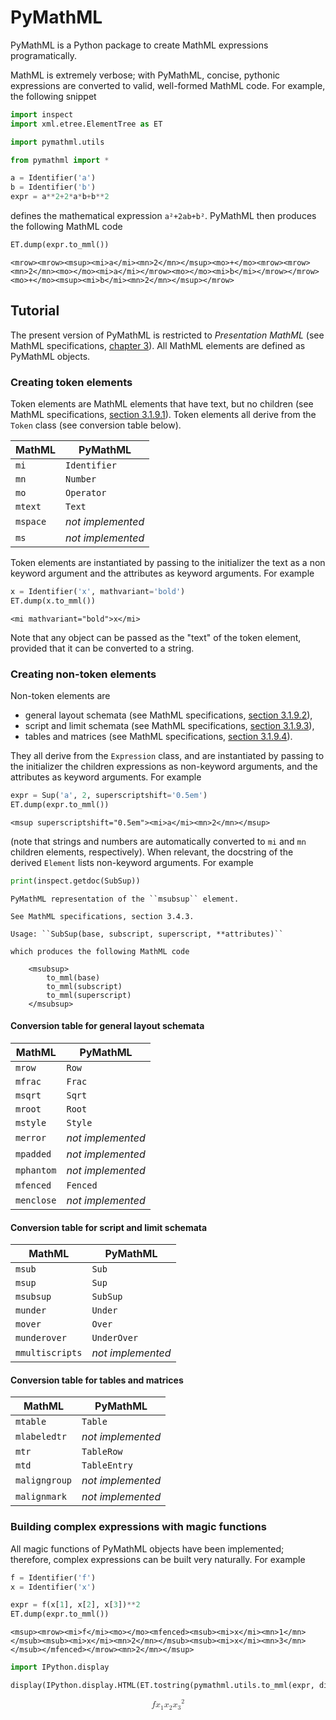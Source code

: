 
# PyMathML

PyMathML is a Python package to create MathML expressions programatically.

MathML is extremely verbose; with PyMathML, concise, pythonic expressions are
converted to valid, well-formed MathML code. For example, the following snippet


```python
import inspect
import xml.etree.ElementTree as ET

import pymathml.utils

from pymathml import *
```


```python
a = Identifier('a')
b = Identifier('b')
expr = a**2+2*a*b+b**2
```

defines the mathematical expression ``a²+2ab+b²``. PyMathML then produces the following MathML code


```python
ET.dump(expr.to_mml())
```

    <mrow><mrow><msup><mi>a</mi><mn>2</mn></msup><mo>+</mo><mrow><mrow><mn>2</mn><mo>⁢</mo><mi>a</mi></mrow><mo>⁢</mo><mi>b</mi></mrow></mrow><mo>+</mo><msup><mi>b</mi><mn>2</mn></msup></mrow>
    

## Tutorial

The present version of PyMathML is restricted to *Presentation MathML* (see
MathML specifications, [chapter 3](https://www.w3.org/TR/MathML3/chapter3.html)).
All MathML elements are defined as PyMathML objects.

### Creating token elements

Token elements are MathML elements that have text, but no children (see MathML
specifications,
[section 3.1.9.1](https://www.w3.org/TR/MathML3/chapter3.html#id.3.1.9.1)).
Token elements all derive from the ``Token`` class (see conversion table below).

| MathML     | PyMathML          |
|------------|------------------ |
| ``mi``     | ``Identifier``    |
| ``mn``     | ``Number``        |
| ``mo``     | ``Operator``      |
| ``mtext``  | ``Text``          |
| ``mspace`` | *not implemented* |
| ``ms``     | *not implemented* |

Token elements are instantiated by passing to the initializer the text as a non
keyword argument  and the attributes as keyword arguments. For example


```python
x = Identifier('x', mathvariant='bold')
ET.dump(x.to_mml())
```

    <mi mathvariant="bold">x</mi>
    

Note that any object can be passed as the "text" of the token element, provided
that it can be converted to a string.

### Creating non-token elements

Non-token elements are

  - general layout schemata (see MathML specifications,
  [section 3.1.9.2](https://www.w3.org/TR/MathML3/chapter3.html#id.3.1.9.2)),
  - script and limit schemata (see MathML specifications,
  [section 3.1.9.3](https://www.w3.org/TR/MathML3/chapter3.html#id.3.1.9.3)),
  - tables and matrices (see MathML specifications,
  [section 3.1.9.4](https://www.w3.org/TR/MathML3/chapter3.html#id.3.1.9.4)).

They all derive from the ``Expression`` class, and are instantiated by passing
to the initializer the children expressions as non-keyword arguments, and the
attributes as keyword arguments. For example


```python
expr = Sup('a', 2, superscriptshift='0.5em')
ET.dump(expr.to_mml())
```

    <msup superscriptshift="0.5em"><mi>a</mi><mn>2</mn></msup>
    

(note that strings and numbers are automatically converted to ``mi`` and ``mn``
children elements, respectively). When relevant, the docstring of the derived
``Element`` lists non-keyword arguments. For example


```python
print(inspect.getdoc(SubSup))
```

    PyMathML representation of the ``msubsup`` element.
    
    See MathML specifications, section 3.4.3.
    
    Usage: ``SubSup(base, subscript, superscript, **attributes)``
    
    which produces the following MathML code
    
        <msubsup>
            to_mml(base)
            to_mml(subscript)
            to_mml(superscript)
        </msubsup>
    

#### Conversion table for general layout schemata

| MathML       | PyMathML          |
|--------------|-------------------|
| ``mrow``     | ``Row``           |
| ``mfrac``    | ``Frac``          |
| ``msqrt``    | ``Sqrt``          |
| ``mroot``    | ``Root``          |
| ``mstyle``   | ``Style``         |
| ``merror``   | *not implemented* |
| ``mpadded``  | *not implemented* |
| ``mphantom`` | *not implemented* |
| ``mfenced``  | ``Fenced``        |
| ``menclose`` | *not implemented* |

#### Conversion table for script and limit schemata

| MathML            | PyMathML          |
|-------------------|-------------------|
| ``msub``          | ``Sub``           |
| ``msup``          | ``Sup``           |
| ``msubsup``       | ``SubSup``        |
| ``munder``        | ``Under``         |
| ``mover``         | ``Over``          |
| ``munderover``    | ``UnderOver``     |
| ``mmultiscripts`` | *not implemented* |

#### Conversion table for tables and matrices

| MathML          | PyMathML          |
|-----------------|-------------------|
| ``mtable``      | ``Table``         |
| ``mlabeledtr``  | *not implemented* |
| ``mtr``         | ``TableRow``      |
| ``mtd``         | ``TableEntry``    |
| ``maligngroup`` | *not implemented* |
| ``malignmark``  | *not implemented* |

### Building complex expressions with magic functions

All magic functions of PyMathML objects have been implemented; therefore,
complex expressions can be built very naturally. For example


```python
f = Identifier('f')
x = Identifier('x')
```


```python
expr = f(x[1], x[2], x[3])**2
ET.dump(expr.to_mml())
```

    <msup><mrow><mi>f</mi><mo>⁡</mo><mfenced><msub><mi>x</mi><mn>1</mn></msub><msub><mi>x</mi><mn>2</mn></msub><msub><mi>x</mi><mn>3</mn></msub></mfenced></mrow><mn>2</mn></msup>
    


```python
import IPython.display
```


```python
display(IPython.display.HTML(ET.tostring(pymathml.utils.to_mml(expr, display='block'), encoding='unicode')))
```


<math display="block" xmlns="http://www.w3.org/1998/Math/MathML"><msup><mrow><mi>f</mi><mo>⁡</mo><mfenced><msub><mi>x</mi><mn>1</mn></msub><msub><mi>x</mi><mn>2</mn></msub><msub><mi>x</mi><mn>3</mn></msub></mfenced></mrow><mn>2</mn></msup></math>

